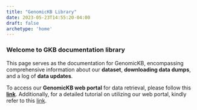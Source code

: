 ```yaml
---
title: "GenomicKB Library"
date: 2023-05-23T14:55:20-04:00
draft: false
archetype: 'home'
---
```


### Welcome to GKB documentation library
This page serves as the documentation for GenomicKB, encompassing comprehensive information about our **dataset**, **downloading data dumps**, and a log of **data updates**. 

To access our **GenomicKB web portal** for data retrieval, please follow this **[link](https://gkb.dcmb.med.umich.edu/)**. Additionally, for a detailed tutorial on utilizing our web portal, kindly refer to this [link](https://www.youtube.com/watch?v=Cnl9RpUDpkQ).
